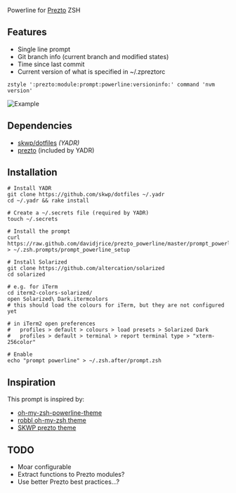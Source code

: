 Powerline for [Prezto](http://github.com/sorin-ionescu/prezto) ZSH


## Features

* Single line prompt
* Git branch info (current branch and modified states)
* Time since last commit
* Current version of what is specified in ~/.zpreztorc
```
zstyle ':prezto:module:prompt:powerline:versioninfo:' command 'nvm version'
```

![Example](https://raw.github.com/davidjrice/prezto_powerline/master/prompt.png)

## Dependencies

* [skwp/dotfiles](http://github.com/skwp/dotfiles) *(YADR)*
* [prezto](https://github.com/sorin-ionescu/prezto) (included by YADR)

## Installation

    # Install YADR
    git clone https://github.com/skwp/dotfiles ~/.yadr
    cd ~/.yadr && rake install

    # Create a ~/.secrets file (required by YADR)
    touch ~/.secrets

    # Install the prompt
    curl https://raw.github.com/davidjrice/prezto_powerline/master/prompt_powerline_setup > ~/.zsh.prompts/prompt_powerline_setup

    # Install Solarized
    git clone https://github.com/altercation/solarized
    cd solarized
  
    # e.g. for iTerm
    cd iterm2-colors-solarized/
    open Solarized\ Dark.itermcolors
    # this should load the colours for iTerm, but they are not configured yet

    # in iTerm2 open preferences 
    #   profiles > default > colours > load presets > Solarized Dark
    #   profiles > default > terminal > report terminal type > "xterm-256color"

    # Enable
    echo "prompt powerline" > ~/.zsh.after/prompt.zsh


## Inspiration

This prompt is inspired by:

* [oh-my-zsh-powerline-theme](http://github.com/jeremyFreeAgent/oh-my-zsh-powerline-theme)
* [robbl oh-my-zsh theme](http://github.com/robbl/oh-my-zsh-config)
* [SKWP prezto theme](http://github.com/skwp/dotfiles/blob/master/zsh/prezto-themes/prompt_skwp_setup)

## TODO

* Moar configurable
* Extract functions to Prezto modules?
* Use better Prezto best practices...?
